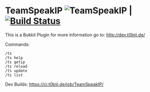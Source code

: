 TeamSpeakIP ![TeamSpeakIP](https://api.travis-ci.org/T0biii/TeamSpeakIp.svg) | [![Build Status](http://vserver2.t0biii.de:8080/job/TeamSpeakIP/badge/icon)](http://vserver2.t0biii.de:8080/job/TeamSpeakIP/)
===========

This is a Bukkit Plugin for more information go to:
http://dev.t0biii.de/

Commands:
```
/ts
/ts help
/ts getip
/ts reload
/ts update
/ts list
```

Dev Builds:
https://ci.t0biii.de/job/TeamSpeakIP/

